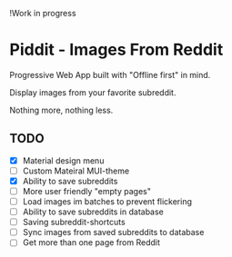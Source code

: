 
!Work in progress 

# Piddit - Images From Reddit

Progressive Web App built with "Offline first" in mind. 

Display images from your favorite subreddit. 

Nothing more, nothing less. 


## TODO

- [x] Material design menu
- [ ] Custom Mateiral MUI-theme
- [x] Ability to save subreddits
- [ ] More user friendly "empty pages"
- [ ] Load images im batches to prevent flickering 
- [ ] Ability to save subreddits in database
- [ ] Saving subreddit-shortcuts
- [ ] Sync images from saved subreddits to database 
- [ ] Get more than one page from Reddit  
